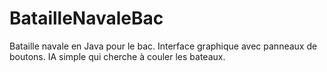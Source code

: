 # BatailleNavaleBac
Bataille navale en Java pour le bac. Interface graphique avec panneaux de boutons. IA simple qui cherche à couler les bateaux.
